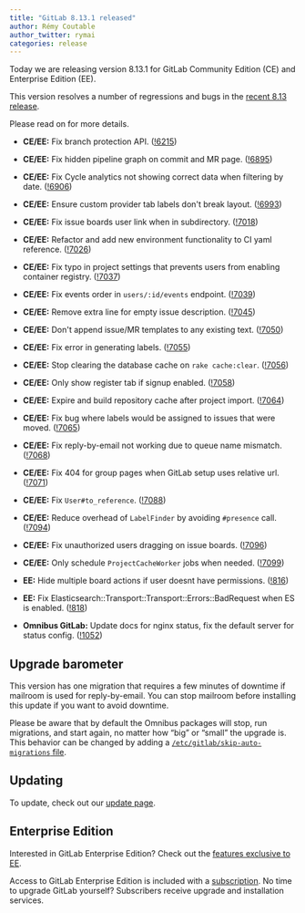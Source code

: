 ```yaml
---
title: "GitLab 8.13.1 released"
author: Rémy Coutable
author_twitter: rymai
categories: release
---
```


Today we are releasing version 8.13.1 for GitLab Community Edition (CE) and
Enterprise Edition (EE).

This version resolves a number of regressions and bugs in the [recent 8.13
release](/2016/10/22/gitlab-8-13-released).

Please read on for more details.

<!-- more -->

- **CE/EE:** Fix branch protection API. ([!6215])
- **CE/EE:** Fix hidden pipeline graph on commit and MR page. ([!6895])
- **CE/EE:** Fix Cycle analytics not showing correct data when filtering by date. ([!6906])
- **CE/EE:** Ensure custom provider tab labels don't break layout. ([!6993])
- **CE/EE:** Fix issue boards user link when in subdirectory. ([!7018])
- **CE/EE:** Refactor and add new environment functionality to CI yaml reference. ([!7026])
- **CE/EE:** Fix typo in project settings that prevents users from enabling container registry. ([!7037])
- **CE/EE:** Fix events order in `users/:id/events` endpoint. ([!7039])
- **CE/EE:** Remove extra line for empty issue description. ([!7045])
- **CE/EE:** Don't append issue/MR templates to any existing text. ([!7050])
- **CE/EE:** Fix error in generating labels. ([!7055])
- **CE/EE:** Stop clearing the database cache on `rake cache:clear`. ([!7056])
- **CE/EE:** Only show register tab if signup enabled. ([!7058])
- **CE/EE:** Expire and build repository cache after project import. ([!7064])
- **CE/EE:** Fix bug where labels would be assigned to issues that were moved. ([!7065])
- **CE/EE:** Fix reply-by-email not working due to queue name mismatch. ([!7068])
- **CE/EE:** Fix 404 for group pages when GitLab setup uses relative url. ([!7071])
- **CE/EE:** Fix `User#to_reference`. ([!7088])
- **CE/EE:** Reduce overhead of `LabelFinder` by avoiding `#presence` call. ([!7094])
- **CE/EE:** Fix unauthorized users dragging on issue boards. ([!7096])
- **CE/EE:** Only schedule `ProjectCacheWorker` jobs when needed. ([!7099])

- **EE:** Hide multiple board actions if user doesnt have permissions. ([!816])
- **EE:** Fix Elasticsearch::Transport::Transport::Errors::BadRequest when ES is enabled. ([!818])

- **Omnibus GitLab:** Update docs for nginx status, fix the default server for status config. ([!1052])

[!6215]: https://gitlab.com/gitlab-org/gitlab-ce/merge_requests/6215
[!6895]: https://gitlab.com/gitlab-org/gitlab-ce/merge_requests/6895
[!6906]: https://gitlab.com/gitlab-org/gitlab-ce/merge_requests/6906
[!6993]: https://gitlab.com/gitlab-org/gitlab-ce/merge_requests/6993
[!7018]: https://gitlab.com/gitlab-org/gitlab-ce/merge_requests/7018
[!7026]: https://gitlab.com/gitlab-org/gitlab-ce/merge_requests/7026
[!7037]: https://gitlab.com/gitlab-org/gitlab-ce/merge_requests/7037
[!7039]: https://gitlab.com/gitlab-org/gitlab-ce/merge_requests/7039
[!7045]: https://gitlab.com/gitlab-org/gitlab-ce/merge_requests/7045
[!7050]: https://gitlab.com/gitlab-org/gitlab-ce/merge_requests/7050
[!7055]: https://gitlab.com/gitlab-org/gitlab-ce/merge_requests/7055
[!7056]: https://gitlab.com/gitlab-org/gitlab-ce/merge_requests/7056
[!7058]: https://gitlab.com/gitlab-org/gitlab-ce/merge_requests/7058
[!7064]: https://gitlab.com/gitlab-org/gitlab-ce/merge_requests/7064
[!7065]: https://gitlab.com/gitlab-org/gitlab-ce/merge_requests/7065
[!7068]: https://gitlab.com/gitlab-org/gitlab-ce/merge_requests/7068
[!7071]: https://gitlab.com/gitlab-org/gitlab-ce/merge_requests/7071
[!7088]: https://gitlab.com/gitlab-org/gitlab-ce/merge_requests/7088
[!7094]: https://gitlab.com/gitlab-org/gitlab-ce/merge_requests/7094
[!7096]: https://gitlab.com/gitlab-org/gitlab-ce/merge_requests/7096
[!7099]: https://gitlab.com/gitlab-org/gitlab-ce/merge_requests/7099

[!816]: https://gitlab.com/gitlab-org/gitlab-ee/merge_requests/816
[!818]: https://gitlab.com/gitlab-org/gitlab-ee/merge_requests/818

[!1052]: https://gitlab.com/gitlab-org/omnibus-gitlab/merge_requests/1052

## Upgrade barometer

This version has one migration that requires a few minutes of downtime if mailroom
is used for reply-by-email. You can stop mailroom before installing this update if
you want to avoid downtime.

Please be aware that by default the Omnibus packages will stop, run migrations,
and start again, no matter how “big” or “small” the upgrade is. This behavior
can be changed by adding a [`/etc/gitlab/skip-auto-migrations`
file](http://doc.gitlab.com/omnibus/update/README.html).

## Updating

To update, check out our [update page](https://about.gitlab.com/update/).

## Enterprise Edition

Interested in GitLab Enterprise Edition? Check out the [features exclusive to
EE](https://about.gitlab.com/features/#enterprise).

Access to GitLab Enterprise Edition is included with a [subscription](https://about.gitlab.com/products/).
No time to upgrade GitLab yourself? Subscribers receive upgrade and installation
services.
